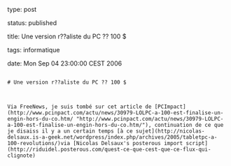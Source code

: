 type: post
status: published
title: Une version r??aliste du PC ?? 100 $
tags: informatique
date: Mon Sep 04 23:00:00 CEST 2006
~~~~~~
# Une version r??aliste du PC ?? 100 $

Via FreeNews, je suis tombé sur cet article de [PCImpact](http://www.pcinpact.com/actu/news/30979-LOLPC-a-100-est-finalise-un-engin-hors-du-co.htm/ "http://www.pcinpact.com/actu/news/30979-LOLPC-a-100-est-finalise-un-engin-hors-du-co.htm/"), continuation de ce que je disaiss il y a un certain temps [à ce sujet](http://nicolas-delsaux.is-a-geek.net/wordpress/index.php/archives/2005/tabletpc-a-100-revolutions/)via [Nicolas Delsaux's posterous import script](http://riduidel.posterous.com/quest-ce-que-cest-que-ce-flux-qui-clignote)